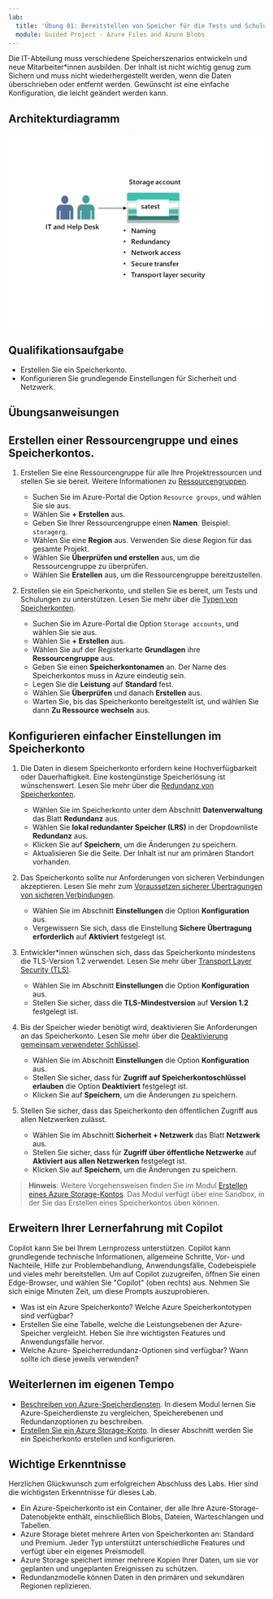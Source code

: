```yaml
---
lab:
  title: 'Übung 01: Bereitstellen von Speicher für die Tests und Schulungen der IT-Abteilung'
  module: Guided Project - Azure Files and Azure Blobs
---
```


Die IT-Abteilung muss verschiedene Speicherszenarios entwickeln und neue Mitarbeiter*innen ausbilden. Der Inhalt ist nicht wichtig genug zum Sichern und muss nicht wiederhergestellt werden, wenn die Daten überschrieben oder entfernt werden. Gewünscht ist eine einfache Konfiguration, die leicht geändert werden kann.

## Architekturdiagramm
![Abbildung mit einem Speicherkonto](../Media/task-1.png)

## Qualifikationsaufgabe
- Erstellen Sie ein Speicherkonto. 
- Konfigurieren Sie grundlegende Einstellungen für Sicherheit und Netzwerk. 

## Übungsanweisungen

## Erstellen einer Ressourcengruppe und eines Speicherkontos.

1. Erstellen Sie eine Ressourcengruppe für alle Ihre Projektressourcen und stellen Sie sie bereit. Weitere Informationen zu [Ressourcengruppen](https://learn.microsoft.com/azure/azure-resource-manager/management/manage-resource-groups-portal).
    - Suchen Sie im Azure-Portal die Option `Resource groups`, und wählen Sie sie aus.
    - Wählen Sie **+ Erstellen** aus.
    - Geben Sie Ihrer Ressourcengruppe einen **Namen**. Beispiel: `storagerg`.
    - Wählen Sie eine **Region** aus. Verwenden Sie diese Region für das gesamte Projekt. 
    - Wählen Sie **Überprüfen und erstellen** aus, um die Ressourcengruppe zu überprüfen.
    - Wählen Sie **Erstellen** aus, um die Ressourcengruppe bereitzustellen.

1. Erstellen sie ein Speicherkonto, und stellen Sie es bereit, um Tests und Schulungen zu unterstützen. Lesen Sie mehr über die [Typen von Speicherkonten](https://learn.microsoft.com/azure/storage/common/storage-account-overview#types-of-storage-accounts).
    - Suchen Sie im Azure-Portal die Option `Storage accounts`, und wählen Sie sie aus. 
    - Wählen Sie **+ Erstellen** aus.
    - Wählen Sie auf der Registerkarte **Grundlagen** ihre **Ressourcengruppe** aus.
    - Geben Sie einen **Speicherkontonamen** an. Der Name des Speicherkontos muss in Azure eindeutig sein. 
    - Legen Sie die **Leistung** auf **Standard** fest. 
    - Wählen Sie **Überprüfen** und danach **Erstellen** aus. 
    - Warten Sie, bis das Speicherkonto bereitgestellt ist, und wählen Sie dann **Zu Ressource wechseln** aus.  

## Konfigurieren einfacher Einstellungen im Speicherkonto

1. Die Daten in diesem Speicherkonto erfordern keine Hochverfügbarkeit oder Dauerhaftigkeit. Eine kostengünstige Speicherlösung ist wünschenswert. Lesen Sie mehr über die [Redundanz von Speicherkonten](https://learn.microsoft.com/azure/storage/common/storage-redundancy#locally-redundant-storage).
    - Wählen Sie im Speicherkonto unter dem Abschnitt **Datenverwaltung** das Blatt **Redundanz** aus.
    - Wählen Sie **lokal redundanter Speicher (LRS)** in der Dropdownliste **Redundanz** aus. 
    - Klicken Sie auf **Speichern**, um die Änderungen zu speichern. 
    - Aktualisieren Sie die Seite. Der Inhalt ist nur am primären Standort vorhanden. 

1. Das Speicherkonto sollte nur Anforderungen von sicheren Verbindungen akzeptieren. Lesen Sie mehr zum [Voraussetzen sicherer Übertragungen von sicheren Verbindungen](https://learn.microsoft.com/azure/storage/common/storage-require-secure-transfer).
    - Wählen Sie im Abschnitt **Einstellungen** die Option **Konfiguration** aus.
    - Vergewissern Sie sich, dass die Einstellung **Sichere Übertragung erforderlich** auf **Aktiviert** festgelegt ist. 

1. Entwickler*innen wünschen sich, dass das Speicherkonto mindestens die TLS-Version 1.2 verwendet. Lesen Sie mehr über [Transport Layer Security (TLS)](https://learn.microsoft.com//azure/storage/common/transport-layer-security-configure-minimum-version?tabs=portal).
    - Wählen Sie im Abschnitt **Einstellungen** die Option **Konfiguration** aus.
    - Stellen Sie sicher, dass die **TLS-Mindestversion** auf **Version 1.2** festgelegt ist.  


1. Bis der Speicher wieder benötigt wird, deaktivieren Sie Anforderungen an das Speicherkonto. Lesen Sie mehr über die [Deaktivierung gemeinsam verwendeter Schlüssel](https://learn.microsoft.com/azure/storage/common/shared-key-authorization-prevent?tabs=portal#disable-shared-key-authorization).
    - Wählen Sie im Abschnitt **Einstellungen** die Option **Konfiguration** aus.
    - Stellen Sie sicher, dass für **Zugriff auf Speicherkontoschlüssel erlauben** die Option **Deaktiviert** festgelegt ist.
    - Klicken Sie auf **Speichern**, um die Änderungen zu speichern. 

1. Stellen Sie sicher, dass das Speicherkonto den öffentlichen Zugriff aus allen Netzwerken zulässt.  
    - Wählen Sie im Abschnitt **Sicherheit + Netzwerk** das Blatt **Netzwerk** aus.
    - Stellen Sie sicher, dass für **Zugriff über öffentliche Netzwerke** auf **Aktiviert aus allen Netzwerken** festgelegt ist.
    - Klicken Sie auf **Speichern**, um die Änderungen zu speichern. 

>**Hinweis**: Weitere Vorgehensweisen finden Sie im Modul [Erstellen eines Azure Storage-Kontos](https://learn.microsoft.com/training/modules/create-azure-storage-account/). Das Modul verfügt über eine Sandbox, in der Sie das Erstellen eines Speicherkontos üben können.

## Erweitern Ihrer Lernerfahrung mit Copilot

Copilot kann Sie bei Ihrem Lernprozess unterstützen. Copilot kann grundlegende technische Informationen, allgemeine Schritte, Vor- und Nachteile, Hilfe zur Problembehandlung, Anwendungsfälle, Codebeispiele und vieles mehr bereitstellen. Um auf Copilot zuzugreifen, öffnen Sie einen Edge-Browser, und wählen Sie "Copilot" (oben rechts) aus. Nehmen Sie sich einige Minuten Zeit, um diese Prompts auszuprobieren.
+ Was ist ein Azure Speicherkonto? Welche Azure Speicherkontotypen sind verfügbar?
+ Erstellen Sie eine Tabelle, welche die Leistungsebenen der Azure-Speicher vergleicht. Heben Sie ihre wichtigsten Features und Anwendungsfälle hervor. 
+ Welche Azure- Speicherredundanz-Optionen sind verfügbar? Wann sollte ich diese jeweils verwenden?

## Weiterlernen im eigenen Tempo

+ [Beschreiben von Azure-Speicherdiensten](https://learn.microsoft.com/training/modules/describe-azure-storage-services/). In diesem Modul lernen Sie Azure-Speicherdienste zu vergleichen, Speicherebenen und Redundanzoptionen zu beschreiben.
+ [Erstellen Sie ein Azure Storage-Konto](https://learn.microsoft.com/training/modules/create-azure-storage-account/). In dieser Abschnitt werden Sie ein Speicherkonto erstellen und konfigurieren. 

## Wichtige Erkenntnisse

Herzlichen Glückwunsch zum erfolgreichen Abschluss des Labs. Hier sind die wichtigsten Erkenntnisse für dieses Lab. 
+ Ein Azure-Speicherkonto ist ein Container, der alle Ihre Azure-Storage-Datenobjekte enthält, einschließlich Blobs, Dateien, Warteschlangen und Tabellen.
+ Azure Storage bietet mehrere Arten von Speicherkonten an: Standard und Premium. Jeder Typ unterstützt unterschiedliche Features und verfügt über ein eigenes Preismodell.
+ Azure Storage speichert immer mehrere Kopien Ihrer Daten, um sie vor geplanten und ungeplanten Ereignissen zu schützen.
+ Redundanzmodelle können Daten in den primären und sekundären Regionen replizieren. 

